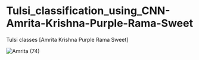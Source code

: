 # Tulsi_classification_using_CNN-Amrita-Krishna-Purple-Rama-Sweet


Tulsi classes [Amrita Krishna Purple Rama Sweet]

![Amrita (74)](https://github.com/user-attachments/assets/3070b1f8-8850-424b-91ce-648c1c384475)

